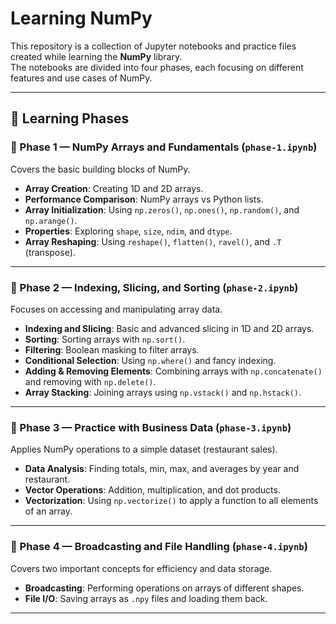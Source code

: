 # Learning NumPy

This repository is a collection of Jupyter notebooks and practice files created while learning the **NumPy** library.  
The notebooks are divided into four phases, each focusing on different features and use cases of NumPy.

---

## 📌 Learning Phases

### 📖 Phase 1 — NumPy Arrays and Fundamentals (`phase-1.ipynb`)
Covers the basic building blocks of NumPy.

- **Array Creation**: Creating 1D and 2D arrays.  
- **Performance Comparison**: NumPy arrays vs Python lists.  
- **Array Initialization**: Using `np.zeros()`, `np.ones()`, `np.random()`, and `np.arange()`.  
- **Properties**: Exploring `shape`, `size`, `ndim`, and `dtype`.  
- **Array Reshaping**: Using `reshape()`, `flatten()`, `ravel()`, and `.T` (transpose).  

---

### 📖 Phase 2 — Indexing, Slicing, and Sorting (`phase-2.ipynb`)
Focuses on accessing and manipulating array data.

- **Indexing and Slicing**: Basic and advanced slicing in 1D and 2D arrays.  
- **Sorting**: Sorting arrays with `np.sort()`.  
- **Filtering**: Boolean masking to filter arrays.  
- **Conditional Selection**: Using `np.where()` and fancy indexing.  
- **Adding & Removing Elements**: Combining arrays with `np.concatenate()` and removing with `np.delete()`.  
- **Array Stacking**: Joining arrays using `np.vstack()` and `np.hstack()`.  

---

### 📖 Phase 3 — Practice with Business Data (`phase-3.ipynb`)
Applies NumPy operations to a simple dataset (restaurant sales).

- **Data Analysis**: Finding totals, min, max, and averages by year and restaurant.  
- **Vector Operations**: Addition, multiplication, and dot products.  
- **Vectorization**: Using `np.vectorize()` to apply a function to all elements of an array.  

---

### 📖 Phase 4 — Broadcasting and File Handling (`phase-4.ipynb`)
Covers two important concepts for efficiency and data storage.

- **Broadcasting**: Performing operations on arrays of different shapes.  
- **File I/O**: Saving arrays as `.npy` files and loading them back.  

---
